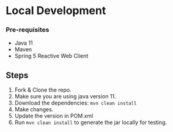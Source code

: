# Local Development

### Pre-requisites

* Java 11
* Maven
* Spring 5 Reactive Web Client

## Steps

1. Fork & Clone the repo.
2. Make sure you are using java version 11.
3. Download the dependencies: ```mvn clean install``` 
4. Make changes. 
5. Update the version in POM.xml
6. Run ```mvn clean install```  to generate the jar locally for testing.
